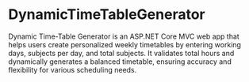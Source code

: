 # DynamicTimeTableGenerator
Dynamic Time-Table Generator is an ASP.NET Core MVC web app that helps users create personalized weekly timetables by entering working days, subjects per day, and total subjects. It validates total hours and dynamically generates a balanced timetable, ensuring accuracy and flexibility for various scheduling needs.
